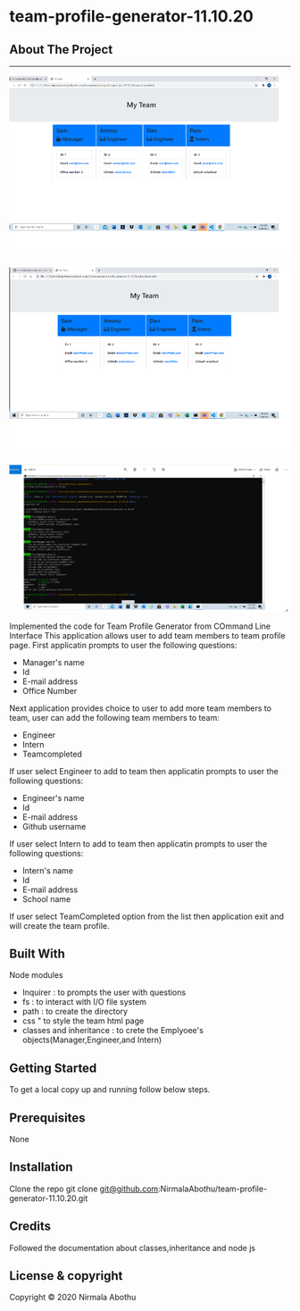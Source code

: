 # team-profile-generator-11.10.20

## About The Project

---

![alt text](Assets/Images/Image1.PNG)

![alt text](Assets/Images/Image2.PNG)

![alt text](Assets/Images/tests.PNG)

Implemented the code for Team Profile Generator from COmmand Line Interface
This application allows user to add team members to team profile page.
First applicatin prompts to user the following questions:

-    Manager's name
-    Id
-    E-mail address
-    Office Number

Next application provides choice to user to add more team members to team,
user can add the following team members to team:

-    Engineer
-    Intern
-    Teamcompleted

If user select Engineer to add to team then
applicatin prompts to user the following questions:

-    Engineer's name
-    Id
-    E-mail address
-    Github username

If user select Intern to add to team then
applicatin prompts to user the following questions:

-    Intern's name
-    Id
-    E-mail address
-    School name

If user select TeamCompleted option from the list
then application exit and will create the team profile.

## Built With

Node modules

-    Inquirer : to prompts the user with questions
-    fs : to interact with I/O file system
-    path : to create the directory
-    css " to style the team html page
-    classes and inheritance : to crete the Emplyoee's objects(Manager,Engineer,and Intern)

## Getting Started

To get a local copy up and running follow below steps.

## Prerequisites

None

## Installation

Clone the repo
git clone git@github.com:NirmalaAbothu/team-profile-generator-11.10.20.git

## Credits

Followed the documentation about classes,inheritance and node js

## License & copyright

Copyright © 2020 Nirmala Abothu
